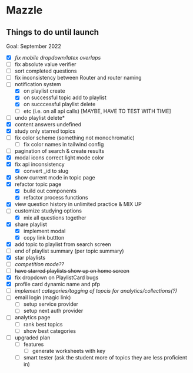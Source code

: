 # Mazzle

## Things to do until launch

Goal: September 2022

- [x] _fix mobile dropdown/latex overlaps_
- [ ] fix absolute value verifier
- [ ] sort completed questions
- [ ] fix inconsistency between Router and router naming
- [ ] notification system
  - [x] on playlist create
  - [x] on successful topic add to playlist
  - [x] on succcessful playlist delete
  - [ ] etc (i.e. on all api calls) [MAYBE, HAVE TO TEST WITH TIME]
- [ ] undo playlist delete\*
- [x] content answers undefined
- [x] study only starred topics
- [ ] fix color scheme (something not monochromatic)
  - [ ] fix color names in tailwind config
- [ ] pagination of search & create results
- [x] modal icons correct light mode color
- [x] fix api inconsistency
  - [x] convert \_id to slug
- [x] show current mode in topic page
- [x] refactor topic page
  - [x] build out components
  - [x] refactor process functions
- [x] view question history in unlimited practice & MIX UP
- [ ] customize studying options
  - [x] mix all questions together
- [x] share playlist
  - [x] implement modal
  - [x] copy link buttton
- [x] add topic to playlist from search screen
- [ ] end of playlist summary (per topic summary)
- [x] star playlists
- [ ] _competition mode??_
- [ ] ~~have starred playlists show up on home screen~~
- [x] fix dropdown on PlaylistCard bugs
- [x] profile card dynamic name and pfp
- [ ] _implement categories/tagging of topcis for analytics/collections(?)_
- [ ] email login (magic link)
  - [ ] setup service provider
  - [ ] setup next auth provider
- [ ] analytics page
  - [ ] rank best topics
  - [ ] show best categories
- [ ] upgraded plan
  - [ ] features
    - [ ] generate worksheets with key
  - [ ] smart tester (ask the student more of topics they are less proficient in)
